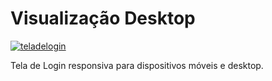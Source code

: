 <h1>Visualização Desktop</h1>
<a href="https://catharyna-angela.github.io/login-screen/"><img src="https://i.ibb.co/JpF9kfY/teladelogin.png" alt="teladelogin" border="0"></a>

Tela de Login responsiva para dispositivos móveis e desktop.
 
